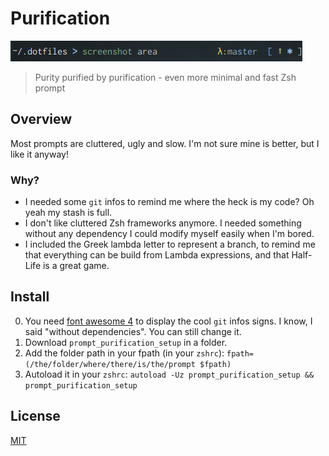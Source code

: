 # Purification

![purification is beautiful](./screenshot.png)

> Purity purified by purification - even more minimal and fast Zsh prompt

## Overview

Most prompts are cluttered, ugly and slow. I'm not sure mine is better, but I like it anyway!

### Why?

* I needed some `git` infos to remind me where the heck is my code? Oh yeah my stash is full.
* I don't like cluttered Zsh frameworks anymore. I needed something without any dependency I could modify myself easily when I'm bored.
* I included the Greek lambda letter to represent a branch, to remind me that everything can be build from Lambda expressions, and that Half-Life is a great game.

## Install

0. You need [font awesome 4](https://fontawesome.com/v4.7.0/) to display the cool `git` infos signs. I know, I said "without dependencies". You can still change it.
1. Download `prompt_purification_setup` in a folder.
2. Add the folder path in your fpath (in your `zshrc`): `fpath=(/the/folder/where/there/is/the/prompt $fpath)`
3. Autoload it in your `zshrc`: `autoload -Uz prompt_purification_setup && prompt_purification_setup`

## License

[MIT](http://opensource.org/licenses/MIT)
